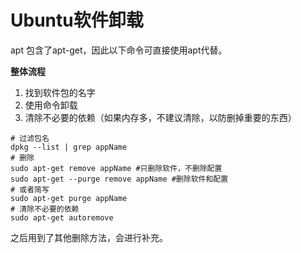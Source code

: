 # Ubuntu软件卸载

apt 包含了apt-get，因此以下命令可直接使用apt代替。

**整体流程**

1. 找到软件包的名字
2. 使用命令卸载
3. 清除不必要的依赖（如果内存多，不建议清除，以防删掉重要的东西）

```shell
# 过滤包名
dpkg --list | grep appName
# 删除
sudo apt-get remove appName #只删除软件，不删除配置
sudo apt-get --purge remove appName #删除软件和配置
# 或者简写
sudo apt-get purge appName
# 清除不必要的依赖
sudo apt-get autoremove 
```
之后用到了其他删除方法，会进行补充。
